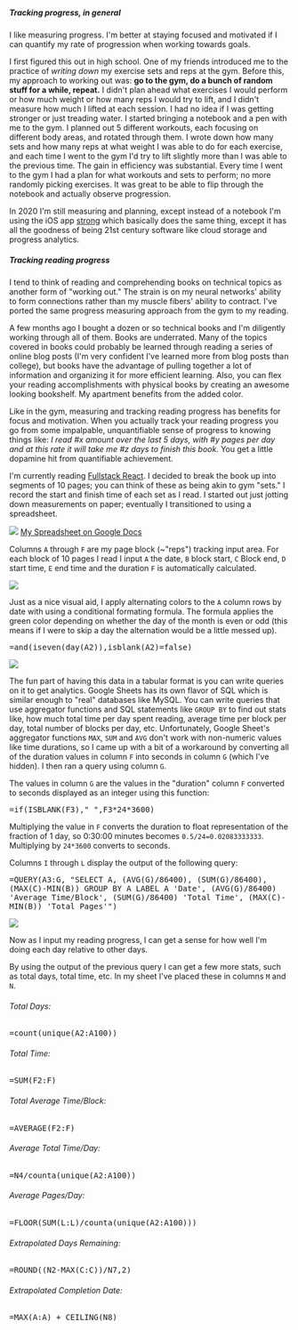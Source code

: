 ##### Tracking progress, in general
  
I like measuring progress. I'm better at staying focused and motivated if I can
quantify my rate of progression when working towards goals.
  
I first figured this out in high school. One of my friends introduced me to the
practice of *writing down* my exercise sets and reps at the gym. Before this,
my approach to working out was: **go to the gym, do a bunch of random stuff for
a while, repeat.** I didn't plan ahead what exercises I would perform or how
much weight or how many reps I would try to lift, and I didn't measure how much
I lifted at each session. I had no idea if I was getting stronger or just
treading water. I started bringing a notebook and a pen with me to the gym. I
planned out 5 different workouts, each focusing on different body areas,  and
rotated through them. I wrote down how many sets and how many reps at what
weight I was able to do for each exercise, and each time I went to the gym I'd
try to lift slightly more than I was able to the previous time. The gain in
efficiency was substantial. Every time I went to the gym I had a plan for what
workouts and sets to perform; no more randomly picking exercises. It was great
to be able to flip through the notebook and actually observe progression.
  
In 2020 I'm still measuring and planning, except instead of a notebook I'm
using the iOS app [strong][1] which basically does the same thing, except it
has all the goodness of being 21st century software like cloud storage and
progress analytics.
  
##### Tracking reading progress
I tend to think of reading and comprehending books on technical topics as
another form of "working out." The strain is on my neural networks' ability to
form connections rather than my muscle fibers' ability to contract. I've ported
the same progress measuring approach from the gym to my reading.
  
A few months ago I bought a dozen or so technical books and I'm diligently
working through all of them. Books are underrated. Many of the topics covered
in books could probably be learned through reading a series of online blog
posts (I'm very confident I've learned more from blog posts than college), but
books have the advantage of pulling together a lot of information and
organizing it for more efficient learning. Also, you can flex your reading
accomplishments with physical books by creating an awesome looking bookshelf.
My apartment benefits from the added color.
  
Like in the gym, measuring and tracking reading progress has benefits for focus
and motivation. When you actually track your reading progress you go from some
impalpable, unquantifiable sense of progress to knowing things like: *I read #x
amount over the last 5 days, with #y pages per day and at this rate it will
take me #z days to finish this book.* You get a little dopamine hit from
quantifiable achievement.
  
I'm currently reading [Fullstack React][2]. I decided to break the book up
into segments of 10 pages; you can think of these as being akin to gym "sets."
I record the start and finish time of each set as I read. I started out just
jotting down measurements on paper; eventually I transitioned to using a
spreadsheet.
  
![](/static/images/fullstack-react-time-tracking.png)
[My Spreadsheet on Google Docs][3]
  
Columns `A` through `F` are my page block (~"reps") tracking input area. For
each block of 10 pages I read I input `A` the date, `B` block start, `C` Block
end, `D` start time, `E` end time and the duration `F` is automatically
calculated.
  
![](/static/images/fullstack-react-time-tracking-1.png)
  
Just as a nice visual aid, I apply alternating colors to the `A` column rows by
date with using a conditional formating formula. The formula applies the green
color depending on whether the day of the month is even or odd (this means if I
were to skip a day the alternation would be a little messed up).
  
<pre class="prettyprint">
=and(iseven(day(A2)),isblank(A2)=false)
</pre>

![](/static/images/fullstack-react-time-tracking-2.png)
  
The fun part of having this data in a tabular format is you can write queries
on it to get analytics. Google Sheets has its own flavor of SQL which is
similar enough to "real" databases like MySQL. You can write queries that use
aggregator functions and SQL statements like `GROUP BY` to find out stats like,
how much total time per day spent reading, average time per block per day,
total number of blocks per day, etc. Unfortunately, Google Sheet's aggregator
functions `MAX`, `SUM` and `AVG` don't work with non-numeric values like time
durations, so I came up with a bit of a workaround by converting all of the
duration values in column `F` into seconds in column `G` (which I've hidden). I
then ran a query using column `G`.
  
The values in column `G` are the values in the "duration" column `F` converted to
seconds displayed as an integer using this function:
<pre class="prettyprint">
=if(ISBLANK(F3)," ",F3*24*3600)
</pre>
Multiplying the value in `F` converts the duration to float representation of the
fraction of 1 day, so 0:30:00 minutes becomes `0.5/24=0.02083333333`.
Multiplying by `24*3600` converts to seconds.
  
Columns `I` through `L` display the output of the following query:
<pre class="prettyprint" style="white-space: pre-wrap">
=QUERY(A3:G, "SELECT A, (AVG(G)/86400), (SUM(G)/86400), (MAX(C)-MIN(B)) GROUP BY A LABEL A 'Date', (AVG(G)/86400) 'Average Time/Block', (SUM(G)/86400) 'Total Time', (MAX(C)-MIN(B)) 'Total Pages'")
</pre>

![](/static/images/fullstack-react-time-tracking-3.png)
  
Now as I input my reading progress, I can get a sense for how well I'm doing
each day relative to other days.
  
By using the output of the previous query I can get a few more stats, such as
total days, total time, etc. In my sheet I've placed these in columns `M` and `N`.
  
###### Total Days:
<pre class="prettyprint">
=count(unique(A2:A100))
</pre>
  
###### Total Time:
<pre class="prettyprint">
=SUM(F2:F)
</pre>
  
###### Total Average Time/Block:
<pre class="prettyprint">
=AVERAGE(F2:F)
</pre>
  
###### Average Total Time/Day:
<pre class="prettyprint">
=N4/counta(unique(A2:A100))
</pre>
  
###### Average Pages/Day:
<pre class="prettyprint">
=FLOOR(SUM(L:L)/counta(unique(A2:A100)))
</pre>
  
###### Extrapolated Days Remaining:
<pre class="prettyprint">
=ROUND((N2-MAX(C:C))/N7,2)
</pre>
  
###### Extrapolated Completion Date:
<pre class="prettyprint">
=MAX(A:A) + CEILING(N8)
</pre>
  
[1]: https://www.strong.app/
[2]: https://www.newline.co/fullstack-react/
[3]: https://docs.google.com/spreadsheets/d/1yr6W_tK-W4uowAwJnWekOfjmmG9ZbJV-OlCnasdZ72g/edit?usp=sharing
